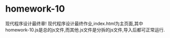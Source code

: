 homework-10
===========

现代程序设计最终章!
现代程序设计最终作业,index.html为主页面,其中homework-10.js是总的js文件,而其他.js文件是分拆的js文件,导入后都可正常运行.
